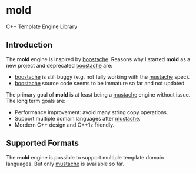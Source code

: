 # mold
C++ Template Engine Library

Introduction
------------

The **mold** engine is inspired by [boostache][]. Reasons why I started
**mold** as a new project and deprecated [boostache][] are:

  * [boostache][] is still buggy (e.g. not fully working with the [mustache][] spec).
  * [boostache][] source code seems to be immature so far and not updated.

The primary goal of **mold** is at least being a [mustache][] engine without issue.
The long term goals are:

  * Performance improvement: avoid many string copy operations.
  * Support multiple domain languages after [mustache][].
  * Mordern C++ design and C++1z friendly.

Supported Formats
-----------------

The **mold** engine is possible to support multiple template domain languages. But
only [mustache][] is available so far.

[boostache]: https://github.com/cierelabs/boostache
[mustache]: http://mustache.github.io/mustache.5.html
